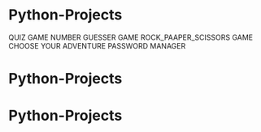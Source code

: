 # Python-Projects
QUIZ GAME
NUMBER GUESSER GAME
ROCK_PAAPER_SCISSORS GAME
CHOOSE YOUR ADVENTURE
PASSWORD MANAGER
# Python-Projects
# Python-Projects

